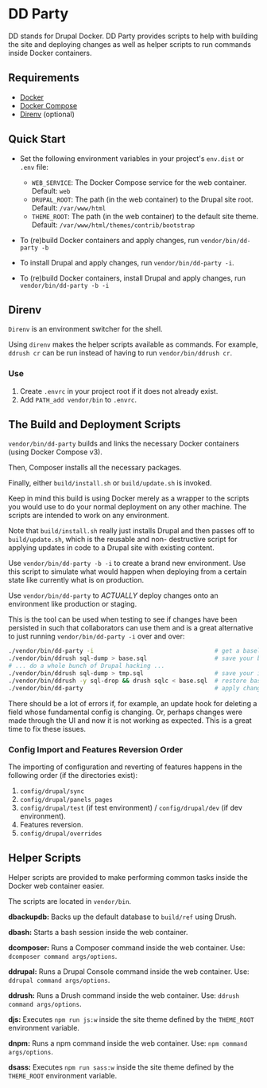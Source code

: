 # DD Party

DD stands for Drupal Docker. DD Party provides scripts to help
with building the site and deploying changes as well as helper
scripts to run commands inside Docker containers.

## Requirements

* [Docker](https://docs.docker.com/engine/installation)
* [Docker Compose](https://docs.docker.com/compose/install)
* [Direnv](http://direnv.net/) (optional)

## Quick Start

* Set the following environment variables in your project's
`env.dist` or `.env` file:
  * `WEB_SERVICE`: The Docker Compose service for the web container.
  Default: `web`
  * `DRUPAL_ROOT`: The path (in the web container) to the Drupal
  site root. Default: `/var/www/html`
  * `THEME_ROOT`: The path (in the web container) to the default
  site theme. Default: `/var/www/html/themes/contrib/bootstrap`
  
* To (re)build Docker containers and apply changes, run
`vendor/bin/dd-party -b`

* To install Drupal and apply changes, run `vendor/bin/dd-party -i`.

* To (re)build Docker containers, install Drupal and apply changes,
run `vendor/bin/dd-party -b -i`

## Direnv

`Direnv` is an environment switcher for the shell.

Using `direnv` makes the helper scripts available as commands. For
example, `ddrush cr` can be run instead of having to run
`vendor/bin/ddrush cr`.

### Use

1. Create `.envrc` in your project root if it does not already exist.
2. Add `PATH_add vendor/bin` to `.envrc`.

## The Build and Deployment Scripts

`vendor/bin/dd-party` builds and links the necessary Docker
containers (using Docker Compose v3).

Then, Composer installs all the necessary packages.

Finally, either `build/install.sh` or `build/update.sh` is invoked.

Keep in mind this build is using Docker merely as a wrapper to the
scripts you would use to do your normal deployment on any other
machine. The scripts are intended to work on any environment.

Note that `build/install.sh` really just installs Drupal and then
passes off to `build/update.sh`, which is the reusable and non-
destructive script for applying updates in code to a Drupal site
with existing content.

Use `vendor/bin/dd-party -b -i` to create a brand new environment.
Use this script to simulate what would happen when deploying from a
certain state like currently what is on production.

Use `vendor/bin/dd-party` to *ACTUALLY* deploy changes onto an
environment like production or staging.

This is the tool can be used when testing to see if changes have
been persisted in such that collaborators can use them and is a
great alternative to just running `vendor/bin/dd-party -i` over
and over:

```bash
./vendor/bin/dd-party -i                                  # get a baseline
./vendor/bin/ddrush sql-dump > base.sql                   # save your baseline
# ... do a whole bunch of Drupal hacking ...
./vendor/bin/ddrush sql-dump > tmp.sql                    # save your intended state
./vendor/bin/ddrush -y sql-drop && drush sqlc < base.sql  # restore baseline state
./vendor/bin/dd-party                                     # apply changes to baseline
```

There should be a lot of errors if, for example, an update hook for
deleting a field whose fundamental config is changing. Or, perhaps
changes were made through the UI and now it is not working as
expected. This is a great time to fix these issues.


### Config Import and Features Reversion Order

The importing of configuration and reverting of features happens in
the following order (if the directories exist):

1. `config/drupal/sync`
2. `config/drupal/panels_pages`
3. `config/drupal/test` (if test environment) / `config/drupal/dev`
(if dev environment).
4. Features reversion.
5. `config/drupal/overrides`

## Helper Scripts

Helper scripts are provided to make performing common tasks inside
the Docker web container easier.

The scripts are located in `vendor/bin`.

**dbackupdb:** Backs up the default database to `build/ref` using Drush.

**dbash:** Starts a bash session inside the web container.

**dcomposer:** Runs a Composer command inside the web container. Use:
`dcomposer command args/options`.

**ddrupal:** Runs a Drupal Console command inside the web container.
Use: `ddrupal command args/options`.

**ddrush:** Runs a Drush command inside the web container. Use:
`ddrush command args/options`.

**djs:** Executes `npm run js:w` inside the site theme defined by
the `THEME_ROOT` environment variable.

**dnpm:** Runs a npm command inside the web container. Use: `npm
command args/options`.

**dsass:** Executes `npm run sass:w` inside the site theme defined
by the `THEME_ROOT` environment variable.
